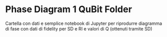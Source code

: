 # Phase Diagram 1 QuBit Folder

Cartella con dati e semplice notebook di Jupyter per riprodurre diagramma di fase con dati di fidelity per SD e Rl e valori di Q (ottenuti tramite SD)
